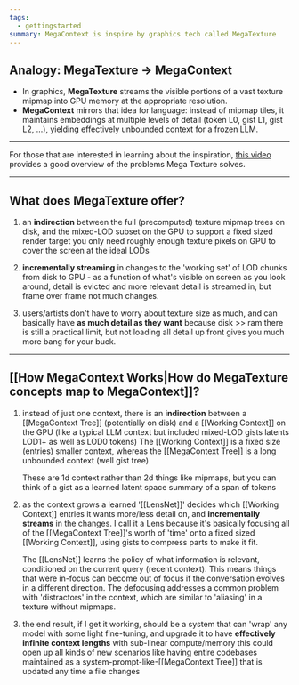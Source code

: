 ```yaml
---
tags:
  - gettingstarted
summary: MegaContext is inspire by graphics tech called MegaTexture
---
```

## Analogy: MegaTexture → MegaContext

- In graphics, **MegaTexture** streams the visible portions of a vast texture mipmap into GPU memory at the appropriate resolution.
- **MegaContext** mirrors that idea for language: instead of mipmap tiles, it maintains embeddings at multiple levels of detail (token L0, gist L1, gist L2, …), yielding effectively unbounded context for a frozen LLM.

---

For those that are interested in learning about the inspiration, [this video](https://www.youtube.com/watch?v=BiQCz2NjPR8) provides a good overview of the problems Mega Texture solves.

---

## What does MegaTexture offer?

1. an **indirection** between the full (precomputed) texture mipmap trees on disk, and the mixed-LOD subset on the GPU to support a fixed sized render target
    you only need roughly enough texture pixels on GPU to cover the screen at the ideal LODs

2. **incrementally streaming** in changes to the 'working set' of LOD chunks from disk to GPU - as a function of what's visible on screen
    as you look around, detail is evicted and more relevant detail is streamed in, but frame over frame not much changes.

3. users/artists don't have to worry about texture size as much, and can basically have **as much detail as they want** because disk >> ram
    there is still a practical limit, but not loading all detail up front gives you much more bang for your buck.

  ---

## [[How MegaContext Works|How do MegaTexture concepts map to MegaContext]]?

1. instead of just one context, there is an **indirection** between a [[MegaContext Tree]] (potentially on disk) and a [[Working Context]] on the GPU (like a typical LLM context but included mixed-LOD gists latents LOD1+ as well as LOD0 tokens)
    The [[Working Context]] is a fixed size (entries) smaller context, whereas the [[MegaContext Tree]] is a long unbounded context (well gist tree)

    These are 1d context rather than 2d things like mipmaps, but you can think of a gist as a learned latent space summary of a span of tokens

2. as the context grows a learned '[[LensNet]]' decides which [[Working Context]] entries it wants more/less detail on, and **incrementally streams** in the changes.
    I call it a Lens because it's basically focusing all of the [[MegaContext Tree]]'s worth of 'time' onto a fixed sized [[Working Context]], using gists to compress parts to make it fit.

    The [[LensNet]] learns the policy of what information is relevant, conditioned on the current query (recent context). This means things that were in-focus can become out of focus if the conversation evolves in a different direction. The defocusing addresses a common problem with 'distractors' in the context, which are similar to 'aliasing' in a texture without mipmaps.

3. the end result, if I get it working, should be a system that can 'wrap' any model with some light fine-tuning, and upgrade it to have **effectively infinite context lengths** with sub-linear compute/memory
    this could open up all kinds of new scenarios like having entire codebases maintained as a system-prompt-like-[[MegaContext Tree]] that is updated any time a file changes

